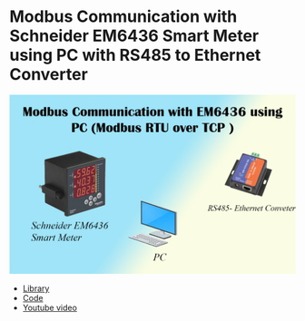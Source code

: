 # Modbus Communication with Schneider EM6436 Smart Meter using PC with RS485 to Ethernet Converter
 ![alt text](https://github.com/sarathtv/Modbus_PC_SM_RTUoverTCP/blob/master/SM_PC_TCP.png)
- [Library][link]
- [Code][code]
- [Youtube video][vid]

[link]:https://github.com/riptideio/pymodbus
[code]:https://github.com/sarathtv/Modbus_PC_SM_RTUoverTCP/blob/master/Client_PC_Modbus_SM_RTUoverTCP.py
[vid]:https://youtu.be/5n9JKzepvGc
